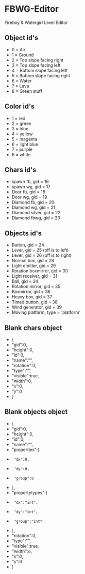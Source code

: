 # FBWG-Editor
Fireboy &amp; Watergirl Level Editor

## Object id's 
* 0 = Air
* 1 = Ground
* 2 = Top slope facing right
* 3 = Top slope facing left
* 4 = Bottom slope facing left
* 5 = Bottom slope facing right
* 6 = Water
* 7 = Lava
* 8 = Green stuff

## Color id's
* 1 = red
* 2 = green
* 3 = blue
* 4 = yellow 
* 5 = magenta
* 6 = light blue
* 7 = purple
* 8 = white

## Chars id's
* spawn fb, gid = 16
* spawn wg, gid = 17
* Door fb, gid = 18
* Door wg, gid = 19
* Diamond fb, gid = 20
* Diamond wg, gid = 21
* Diamond silver, gid = 22
* Diamond fbwg, gid = 23

## Objects id's 
* Button, gid = 24
* Lever, gid = 25 (off is to left)
* Lever, gid = 26 (off is to right)
* Normal box, gid = 28
* Light emitter, gid = 29
* Rotation boxmirror, gid = 30
* Light receiver, gid = 31
* Ball, gid = 34
* Rotation mirror, gid = 35
* Boxmirror, gid = 36
* Heavy box, gid = 37
* Timed button, gid = 38
* Wind generator, gid = 39
* Moving platform, type = 'platform'

## Blank chars object
* {
*    "gid":0,
*    "height":0,
*    "id":0,
*    "name":"",
*    "rotation":0,
*    "type":"",
*    "visible":true,
*    "width":0,
*    "x":0,
*    "y":0
* }

## Blank objects object
* {
*    "gid":0,
*    "height":0,
*    "id":0,
*    "name":"",
*    "properties":{
*      "dx":0,
*      "dy":0,
*      "group":0
*    },
*    "propertytypes":{
*      "dx":"int",
*      "dy":"int",
*      "group":"int"
*    },
*    "rotation":0,
*    "type":"",
*    "visible":true,
*    "width":o,
*    "x":0,
*    "y":0
* }